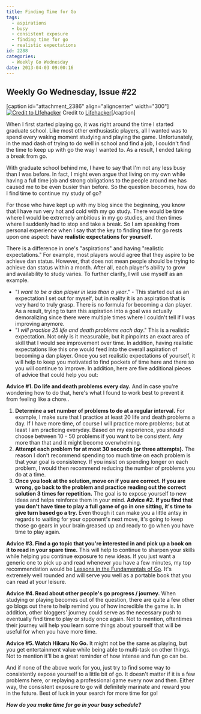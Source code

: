 ```yaml
---
title: Finding Time for Go
tags:
  - aspirations
  - busy
  - consistent exposure
  - finding time for go
  - realistic expectations
id: 2288
categories:
  - Weekly Go Wednesday
date: 2013-04-03 09:00:16
---
```


## Weekly Go Wednesday, Issue #22

[caption id="attachment_2386" align="aligncenter" width="300"][![Credit to LIfehacker](http://www.bengozen.com/wp-content/uploads/2013/04/wgw22.jpg)](http://www.bengozen.com/wp-content/uploads/2013/04/wgw22.jpg) Credit to [Lifehacker](http://lifehacker.com/5952456/how-to-master-the-art-of-looking-busy)[/caption]

When I first started playing go, it was right around the time I started graduate school. Like most other enthusiastic players, all I wanted was to spend every waking moment studying and playing the game. Unfortunately, in the mad dash of trying to do well in school and find a job, I couldn't find the time to keep up with go the way I wanted to. As a result, I ended taking a break from go.

With graduate school behind me, I have to say that I'm not any less busy than I was before. In fact, I might even argue that living on my own while having a full time job and strong obligations to the people around me has caused me to be even busier than before. So the question becomes, how do I find time to continue my study of go?

<!--more-->

For those who have kept up with my blog since the beginning, you know that I have run very hot and cold with my go study. There would be time where I would be extremely ambitious in my go studies, and then times where I suddenly had to stop and take a break. So I am speaking from personal experience when I say that the key to finding time for go rests upon one aspect: **have realistic expectations for yourself**.

There is a difference in one's "aspirations" and having "realistic expectations." For example, most players would agree that they aspire to be achieve dan status. However, that does not mean people should be trying to achieve dan status within a month. After all, each player's ability to grow and availability to study varies. To further clarify, I will use myself as an example.

*   <span style="line-height: 13px;">"_I want to be a dan player in less than a year_." - This started out as an expectation I set out for myself, but in reality it is an aspiration that is very hard to truly grasp. There is no formula for becoming a dan player. As a result, trying to turn this aspiration into a goal was actually demoralizing since there were multiple times where I couldn't tell if I was improving anymore.</span>
*   "_I will practice 25 life and death problems each day_." This is a realistic expectation. Not only is it measurable, but it pinpoints an exact area of skill that I would see improvement over time. In addition, having realistic expectations like this one would feed into the overall aspiration of becoming a dan player.
Once you set realistic expectations of yourself, it will help to keep you motivated to find pockets of time here and there so you will continue to improve. In addition, here are five additional pieces of advice that could help you out:

**Advice #1\. Do life and death problems every day.** And in case you're wondering how to do that, here's what I found to work best to prevent it from feeling like a chore..

1.  <span style="line-height: 13px;">**Determine a set number of problems to do at a regular interval.** For example, I make sure that I practice at least 20 life and death problems a day. If I have more time, of course I will practice more problems; but at least I am practicing everyday. Based on my experience, you should choose between 10 - 50 problems if you want to be consistent. Any more than that and it might become overwhelming.</span>
2.  **Attempt each problem for at most 30 seconds (or three attempts).** The reason I don't recommend spending too much time on each problem is that your goal is consistency. If you insist on spending longer on each problem, I would then recommend reducing the number of problems you do at a time.
3.  **Once you look at the solution, move on if you are correct. If you are wrong, go back to the problem and practice reading out the correct solution 3 times for repetition.** The goal is to expose yourself to new ideas and helps reinforce them in your mind.
**Advice #2\. If you find that you don't have time to play a full game of go in one sitting, it's time to give turn based go a try.** Even though it can make you a little antsy in regards to waiting for your opponent's next move, it's going to keep those go gears in your brain greased up and ready to go when you have time to play again.

**Advice #3\. Find a go topic that you're interested in and pick up a book on it to read in your spare time.** This will help to continue to sharpen your skills while helping you continue exposure to new ideas. If you just want a generic one to pick up and read whenever you have a few minutes, my top recommendation would be [Lessons in the Fundamentals of Go](http://www.bengozen.com/book-review-lessons-in-the-fundamentals-of-go/ "Book Review: Lessons in the Fundamentals of Go"). It's extremely well rounded and will serve you well as a portable book that you can read at your leisure.

**Advice #4\. Read about other people's go progress / journey.** When studying or playing becomes out of the question, there are quite a few other go blogs out there to help remind you of how incredible the game is. In addition, other bloggers' journey could serve as the necessary push to eventually find time to play or study once again. Not to mention, oftentimes their journey will help you learn some things about yourself that will be useful for when you have more time.

**Advice #5\. Watch Hikaru No Go.** It might not be the same as playing, but you get entertainment value while being able to multi-task on other things. Not to mention it'll be a great reminder of how intense and fun go can be.

And if none of the above work for you, just try to find some way to consistently expose yourself to a little bit of go. It doesn't matter if it is a few problems here, or replaying a professional game every now and then. Either way, the consistent exposure to go will definitely marinate and reward you in the future. Best of luck in your search for more time for go!

_**How do you make time for go in your busy schedule?**_